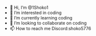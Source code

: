 - 👋 Hi, I’m @1Shoko1
- 👀 I’m interested in coding
- 🌱 I’m currently learning coding
- 💞️ I’m looking to collaborate on coding
- 📫 How to reach me Discord:shoko5776
  

<!---
1Shoko1/1Shoko1 is a ✨ special ✨ repository because its `README.md` (this file) appears on your GitHub profile.
You can click the Preview link to take a look at your changes.
--->
